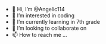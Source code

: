 - 👋 Hi, I’m @Angelic114
- 👀 I’m interested in coding
- 🌱 I’m currently learning in 7th grade
- 💞️ I’m looking to collaborate on
- 📫 How to reach me ...

<!---
Angelic114/Angelic114 is a ✨ special ✨ repository because its `README.md` (this file) appears on your GitHub profile.
You can click the Preview link to take a look at your changes.
--->
